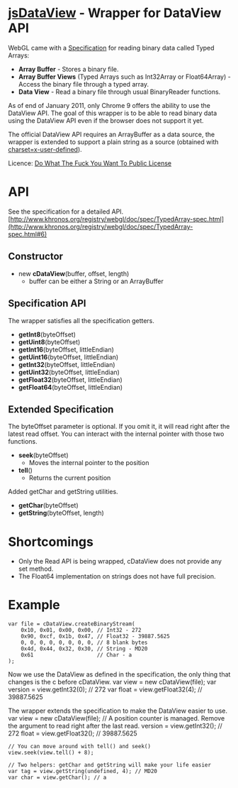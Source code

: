[jsDataView](http://blog.vjeux.com/) - Wrapper for DataView API
================================

WebGL came with a [Specification](http://www.khronos.org/registry/webgl/doc/spec/TypedArray-spec.html#6) for reading binary data called Typed Arrays:

* **Array Buffer** - Stores a binary file.
* **Array Buffer Views** (Typed Arrays such as Int32Array or Float64Array) - Access the binary file through a typed array.
* **Data View** - Read a binary file through usual BinaryReader functions.

As of end of January 2011, only Chrome 9 offers the ability to use the DataView  API. The goal of this wrapper is to be able to read binary data using the DataView API even if the browser does not support it yet.

The official DataView API requires an ArrayBuffer as a data source, the wrapper is extended to support a plain string as a source (obtained with [charset=x-user-defined](https://developer.mozilla.org/en/using_xmlhttprequest#Receiving_binary_data)). 

Licence: [Do What The Fuck You Want To Public License](http://sam.zoy.org/wtfpl/)

API
===
See the specification for a detailed API. [http://www.khronos.org/registry/webgl/doc/spec/TypedArray-spec.html](http://www.khronos.org/registry/webgl/doc/spec/TypedArray-spec.html#6)

Constructor
-----------------
* new **cDataView**(buffer, offset, length)
    * buffer can be either a String or an ArrayBuffer

Specification API
-------------------------
The wrapper satisfies all the specification getters.

* **getInt8**(byteOffset)
* **getUint8**(byteOffset)
* **getInt16**(byteOffset, littleEndian)
* **getUint16**(byteOffset, littleEndian)
* **getInt32**(byteOffset, littleEndian)
* **getUint32**(byteOffset, littleEndian)
* **getFloat32**(byteOffset, littleEndian)
* **getFloat64**(byteOffset, littleEndian)


Extended Specification
---------------------------------
The byteOffset parameter is optional. If you omit it, it will read right after the latest read offset. You can interact with the internal pointer with those two functions.

* **seek**(byteOffset)
    * Moves the internal pointer to the position
* **tell**()
    * Returns the current position

Added getChar and getString utilities.

* **getChar**(byteOffset)
* **getString**(byteOffset, length)

Shortcomings
==========

* Only the Read API is being wrapped, cDataView does not provide any set method.
* The Float64 implementation on strings does not have full precision.

Example
======

	var file = cDataView.createBinaryStream(
		0x10, 0x01, 0x00, 0x00, // Int32 - 272
		0x90, 0xcf, 0x1b, 0x47, // Float32 - 39887.5625
		0, 0, 0, 0, 0, 0, 0, 0, // 8 blank bytes
		0x4d, 0x44, 0x32, 0x30, // String - MD20
		0x61                    // Char - a
	);

Now we use the DataView as defined in the specification, the only thing that changes is the c before cDataView.
    var view = new cDataView(file);
    var version = view.getInt32(0); // 272
    var float = view.getFloat32(4); // 39887.5625

The wrapper extends the specification to make the DataView easier to use.
    var view = new cDataView(file);
    // A position counter is managed. Remove the argument to read right after the last read.
    version = view.getInt32(); // 272
    float = view.getFloat32(); // 39887.5625

    // You can move around with tell() and seek()
    view.seek(view.tell() + 8);

    // Two helpers: getChar and getString will make your life easier
    var tag = view.getString(undefined, 4); // MD20
    var char = view.getChar(); // a
